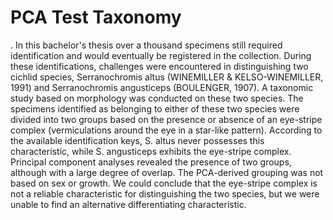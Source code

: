 # PCA Test Taxonomy
 . In this bachelor's thesis over a thousand specimens still required identification and would eventually be registered in the collection. During these identifications, challenges were encountered in distinguishing two cichlid species, Serranochromis altus (WINEMILLER & KELSO-WINEMILLER, 1991) and Serranochromis angusticeps (BOULENGER, 1907). A taxonomic study based on morphology was conducted on these two species. The specimens identified as belonging to either of these two species were divided into two groups based on the presence or absence of an eye-stripe complex (vermiculations around the eye in a star-like pattern). According to the available identification keys, S. altus never possesses this characteristic, while S. angusticeps exhibits the eye-stripe complex. Principal component analyses revealed the presence of two groups, although with a large degree of overlap. The PCA-derived grouping was not based on sex or growth. We could conclude that the eye-stripe complex is not a reliable characteristic for distinguishing the two species, but we were unable to find an alternative differentiating characteristic. 
